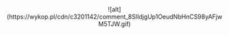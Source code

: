 <div style="text-align: center;">
![alt](https://wykop.pl/cdn/c3201142/comment_8SlIdjgUp1OeudNbHnCS98yAFjwM5TJW.gif)
<div/>
